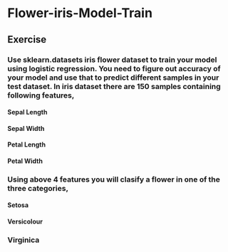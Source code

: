 # Flower-iris-Model-Train
## Exercise

### Use sklearn.datasets iris flower dataset to train your model using logistic regression. You need to figure out accuracy of your model and use that to predict different samples in your test dataset. In iris dataset there are 150 samples containing following features,

#### Sepal Length
#### Sepal Width
#### Petal Length
#### Petal Width
### Using above 4 features you will clasify a flower in one of the three categories,

#### Setosa
#### Versicolour
### Virginica
